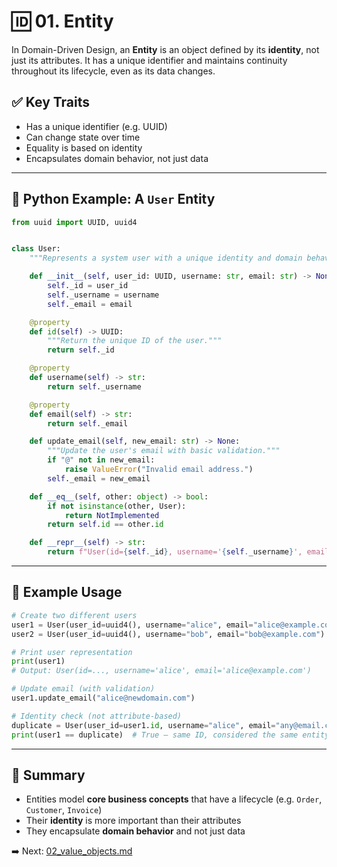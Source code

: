 # 🆔 01. Entity

In Domain-Driven Design, an **Entity** is an object defined by its **identity**, not just its attributes. It has a unique identifier and maintains continuity throughout its lifecycle, even as its data changes.

## ✅ Key Traits

- Has a unique identifier (e.g. UUID)
- Can change state over time
- Equality is based on identity
- Encapsulates domain behavior, not just data

---

## 🧠 Python Example: A `User` Entity

```python
from uuid import UUID, uuid4


class User:
    """Represents a system user with a unique identity and domain behavior."""

    def __init__(self, user_id: UUID, username: str, email: str) -> None:
        self._id = user_id
        self._username = username
        self._email = email

    @property
    def id(self) -> UUID:
        """Return the unique ID of the user."""
        return self._id

    @property
    def username(self) -> str:
        return self._username

    @property
    def email(self) -> str:
        return self._email

    def update_email(self, new_email: str) -> None:
        """Update the user's email with basic validation."""
        if "@" not in new_email:
            raise ValueError("Invalid email address.")
        self._email = new_email

    def __eq__(self, other: object) -> bool:
        if not isinstance(other, User):
            return NotImplemented
        return self.id == other.id

    def __repr__(self) -> str:
        return f"User(id={self._id}, username='{self._username}', email='{self._email}')"
```

---

## 🧪 Example Usage

```python
# Create two different users
user1 = User(user_id=uuid4(), username="alice", email="alice@example.com")
user2 = User(user_id=uuid4(), username="bob", email="bob@example.com")

# Print user representation
print(user1)
# Output: User(id=..., username='alice', email='alice@example.com')

# Update email (with validation)
user1.update_email("alice@newdomain.com")

# Identity check (not attribute-based)
duplicate = User(user_id=user1.id, username="alice", email="any@email.com")
print(user1 == duplicate)  # True – same ID, considered the same entity
```

---

## 📌 Summary

* Entities model **core business concepts** that have a lifecycle (e.g. `Order`, `Customer`, `Invoice`)
* Their **identity** is more important than their attributes
* They encapsulate **domain behavior** and not just data

➡️ Next: [02_value_objects.md](./02_value_objects.md)

